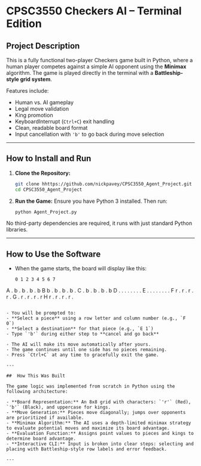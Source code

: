 # CPSC3550 Checkers AI – Terminal Edition

## Project Description

This is a fully functional two-player Checkers game built in Python, where a human player competes against a simple AI opponent using the **Minimax** algorithm. The game is played directly in the terminal with a **Battleship-style grid system**.

Features include:
- Human vs. AI gameplay
- Legal move validation
- King promotion
- KeyboardInterrupt (`Ctrl+C`) exit handling
- Clean, readable board format
- Input cancellation with `'b'` to go back during move selection

---

## How to Install and Run

1. **Clone the Repository:**
   ```bash
   git clone hhttps://github.com/nickpavey/CPSC3550_Agent_Project.git
   cd CPSC3550_Agent_Project
   ```

2. **Run the Game:**
   Ensure you have Python 3 installed. Then run:
   ```bash
   python Agent_Project.py
   ```

No third-party dependencies are required, it runs with just standard Python libraries.

---

## How to Use the Software

- When the game starts, the board will display like this:
  ```
  0 1 2 3 4 5 6 7
A . b . b . b . b
B b . b . b . b .
C . b . b . b . b
D . . . . . . . .
E . . . . . . . .
F r . r . r . r .
G . r . r . r . r
H r . r . r . r .
  ```

- You will be prompted to:
  - **Select a piece** using a row letter and column number (e.g., `F 0`)
  - **Select a destination** for that piece (e.g., `E 1`)
  - Type `'b'` during either step to **cancel and go back**

- The AI will make its move automatically after yours.
- The game continues until one side has no pieces remaining.
- Press `Ctrl+C` at any time to gracefully exit the game.

---

##  How This Was Built

The game logic was implemented from scratch in Python using the following architecture:

- **Board Representation:** An 8x8 grid with characters: `'r'` (Red), `'b'` (Black), and uppercase for kings.
- **Move Generation:** Pieces move diagonally; jumps over opponents are prioritized if available.
- **Minimax Algorithm:** The AI uses a depth-limited minimax strategy to evaluate potential moves and maximize its board advantage.
- **Evaluation Function:** Assigns point values to pieces and kings to determine board advantage.
- **Interactive CLI:** Input is broken into clear steps: selecting and placing with Battleship-style row labels and error feedback.

---

